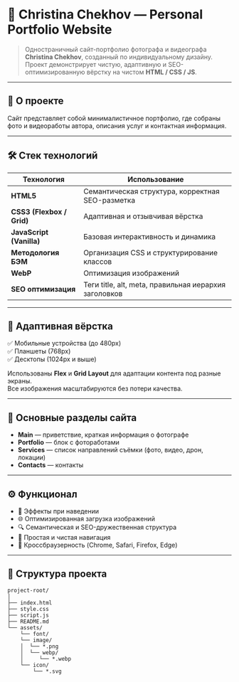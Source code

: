 # 🌿 Christina Chekhov — Personal Portfolio Website

> Одностраничный сайт-портфолио фотографа и видеографа **Christina Chekhov**, созданный по индивидуальному дизайну.  
> Проект демонстрирует чистую, адаптивную и SEO-оптимизированную вёрстку на чистом **HTML / CSS / JS**.

---

## 🧠 О проекте

Сайт представляет собой минималистичное портфолио, где собраны фото и видеоработы автора, описания услуг и контактная информация.  

---

## 🛠️ Стек технологий

| Технология | Использование |
|-------------|----------------|
| **HTML5** | Семантическая структура, корректная SEO-разметка |
| **CSS3 (Flexbox / Grid)** | Адаптивная и отзывчивая вёрстка |
| **JavaScript (Vanilla)** | Базовая интерактивность и динамика |
| **Методология БЭМ** | Организация CSS и структурирование классов |
| **WebP** | Оптимизация изображений |
| **SEO оптимизация** | Теги title, alt, meta, правильная иерархия заголовков |

---

## 📱 Адаптивная вёрстка

✅ Мобильные устройства (до 480px)  
✅ Планшеты (768px)  
✅ Десктопы (1024px и выше)

Использованы **Flex** и **Grid Layout** для адаптации контента под разные экраны.  
Все изображения масштабируются без потери качества.

---

## 🧩 Основные разделы сайта

- **Main** — приветствие, краткая информация о фотографе  
- **Portfolio** — блок с фотоработами  
- **Services** — список направлений съёмки (фото, видео, дрон, локации)  
- **Contacts** — контакты 

---

## ⚙️ Функционал

- 🎨 Эффекты при наведении  
- 🌐 Оптимизированная загрузка изображений  
- 🔍 Семантическая и SEO-дружественная структура  
- 📸 Простая и чистая навигация  
- 💨 Кроссбраузерность (Chrome, Safari, Firefox, Edge)

---

## 📂 Структура проекта

```
project-root/
│
├── index.html
├── style.css
├── script.js
├── README.md
└── assets/
    └── font/
    └── image/
    │  └── *.png
    │  └── webp/
    │     └── *.webp
    └── icon/
        └── *.svg
```
